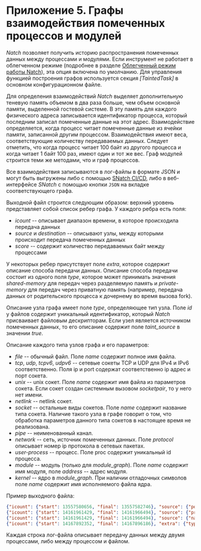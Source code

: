 <div style="page-break-before:always;">
</div>

# <a name="app_graphs"></a>Приложение 5. Графы взаимодействия помеченных процессов и модулей


*Natch* позволяет получить историю распространения помеченных данных между процессами и модулями.
Если инструмент не работает в облегченном режиме (подробнее в разделе [Облегченный режим работы Natch](9_additional.md#natch_light)),
эта опция включена по умолчанию.
Для управления функцией построения графов используется секция *[TaintedTask]* в основном конфигурационном файле.

Для определения взаимодействий *Natch* выделяет дополнительную теневую память объемом в два раза больше,
чем объем основной памяти, выделенной гостевой системе. В эту память для каждого физического адреса записывается
идентификатор процесса, который последним записал помеченные данные на этот адрес.
Взаимодействие определяется, когда процесс читает помеченные данные из ячейки памяти, записанной другим процессом.
Взаимодействия имеют веса, соответствующие количеству передаваемых данных. Следует отметить, что когда процесс читает 100 байт из другого
процесса и когда читает 1 байт 100 раз, имеют один и тот же вес.
Граф модулей строится теми же методами, что и граф процессов.

Все взаимодействия записываются в лог-файлы в формате JSON и могут быть выгружены либо с помощью [SNatch CI/CD](10_automation.md#snatch_cicd),
либо в веб-интерфейсе *SNatch* с помощью кнопки `JSON` на вкладке соответствующего графа.

Выходной файл строится следующим образом: верхний уровень представляет собой список ребер графа.
У каждого ребра есть поля:

* *icount* -- описывает диапазон времени, в которое происходила передача данных
* *source* и *destination* -- описывают узлы, между которыми происходит передача помеченных данных
* *score* -- содержит количество передаваемых байт между процессами

У некоторых ребер присутствует поле *extra*, которое содержит описание способа передачи данных.
Описание способа передачи состоит из одного поля *type*, которое может принимать значения *shared-memory* для передач через разделяемую память
и *private-memory* для передач через приватную память (например, передача данных от родительского процесса к дочернему во время вызова fork).

Описание узла графа имеет поле *type*, определяющее тип узла. Поле *id* у файлов содержит уникальный идентификатор,
который *Natch* присваивает файловым дескрипторам.
Если узел является источником помеченных данных, то его описание содержит поле *taint_source* в значении *true*.

Описание каждого типа узлов графа и его параметров:

* *file* -- обычный файл. Поле *name* содержит полное имя файла.
* *tcp*, *udp*, *tcpv6*, *udpv6* -- сетевые сокеты TCP и UDP для IPv4 и IPv6 соответственно. Поля ip и port содержат соответственно ip адрес и порт сокета.
* *unix* -- unix сокет. Поле *name* содержит имя файла из параметров сокета. Если сокет создан системным вызовом *socketpair*, то у него нет имени.
* *netlink* -- netlink сокет.
* *socket* -- остальные виды сокетов. Поле *name* содержит название типа сокета. Наличие такого узла в графе говорит о том, что обработка параметров данного типа сокетов в настоящее время не реализована.
* *pipe* -- неименованный канал.
* *network* -- сеть, источник помеченных данных. Поле *protocol* описывает номер ip протокола в сетевых пакетах.
* *user-process* -- процесс. Поле proc содержит уникальный id процесса.
* *module* -- модуль (только для *module_graph*). Поле *name* содержит имя модуля, поле *address* -- адрес модуля.
* *kernel* -- ядро в *module_graph*. При наличии отладочных символов поле *name* содержит имя исполняемого файла ядра.

Пример выходного файла:

```json
{"icount": {"start": 13557580656, "final": 13557582746}, "source": {"port": 80, "ip": "172.217.168.228", "type": "tcp", "id": 219}, "destination": {"proc": 20, "type": "user-process"}, "score": 1642},
{"icount": {"start": 14161961429, "final": 14161966494}, "source": {"proc": 20, "type": "user-process"}, "destination": {"name": "/home/nat/bin/scripts/index.html", "type": "file", "id": 2035}, "score": 2058},
{"icount": {"start": 14161961429, "final": 14161966494}, "source": {"name": "/home/nat/bin/scripts/index.html", "type": "file", "id": 2035}, "destination": {"proc": 196, "type": "user-process"}, "score": 2048},
{"icount": {"start": 14167892352, "final": 14167896186}, "extra": {"type": "shared-memory"}, "source": {"proc": 196, "type": "user-process"}, "destination": {"proc": 198, "type": "user-process"}, "score": 100},
```
Каждая строка лог-файла описывает передачу данных между двумя процессами, либо между процессом и файлом.

